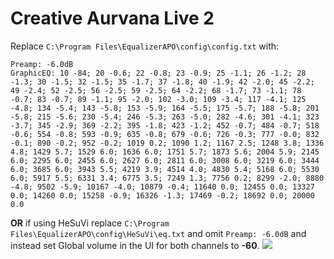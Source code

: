 # Creative Aurvana Live 2
Replace `C:\Program Files\EqualizerAPO\config\config.txt` with:
```
Preamp: -6.0dB
GraphicEQ: 10 -84; 20 -0.6; 22 -0.8; 23 -0.9; 25 -1.1; 26 -1.2; 28 -1.3; 30 -1.5; 32 -1.5; 35 -1.7; 37 -1.8; 40 -1.9; 42 -2.0; 45 -2.2; 49 -2.4; 52 -2.5; 56 -2.5; 59 -2.5; 64 -2.2; 68 -1.7; 73 -1.1; 78 -0.7; 83 -0.7; 89 -1.1; 95 -2.0; 102 -3.0; 109 -3.4; 117 -4.1; 125 -4.8; 134 -5.4; 143 -5.8; 153 -5.9; 164 -5.5; 175 -5.7; 188 -5.8; 201 -5.8; 215 -5.6; 230 -5.4; 246 -5.3; 263 -5.0; 282 -4.6; 301 -4.1; 323 -3.7; 345 -2.9; 369 -2.2; 395 -1.8; 423 -1.2; 452 -0.7; 484 -0.7; 518 -0.6; 554 -0.8; 593 -0.9; 635 -0.8; 679 -0.6; 726 -0.3; 777 -0.0; 832 -0.1; 890 -0.2; 952 -0.2; 1019 0.2; 1090 1.2; 1167 2.5; 1248 3.8; 1336 4.8; 1429 5.7; 1529 6.0; 1636 6.0; 1751 5.7; 1873 5.6; 2004 5.9; 2145 6.0; 2295 6.0; 2455 6.0; 2627 6.0; 2811 6.0; 3008 6.0; 3219 6.0; 3444 6.0; 3685 6.0; 3943 5.5; 4219 3.9; 4514 4.0; 4830 5.4; 5168 6.0; 5530 6.0; 5917 5.5; 6331 3.4; 6775 3.5; 7249 1.3; 7756 0.2; 8299 -2.0; 8880 -4.8; 9502 -5.9; 10167 -4.0; 10879 -0.4; 11640 0.0; 12455 0.0; 13327 0.0; 14260 0.0; 15258 -0.9; 16326 -1.3; 17469 -0.2; 18692 0.0; 20000 0.0
```
**OR** if using HeSuVi replace `C:\Program Files\EqualizerAPO\config\HeSuVi\eq.txt` and omit `Preamp: -6.0dB` and instead set Global volume in the UI for both channels to **-60**.
![](https://raw.githubusercontent.com/jaakkopasanen/AutoEq/master/results/Sonoma%20Model%20One/innerfidelity/onear/Creative%20Aurvana%20Live%202/Creative%20Aurvana%20Live%202.png)